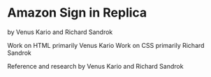 # Amazon Sign in Replica

by Venus Kario and Richard Sandrok

Work on HTML primarily Venus Kario
Work on CSS primarily Richard Sandrok

Reference and research by Venus Kario and Richard Sandrok